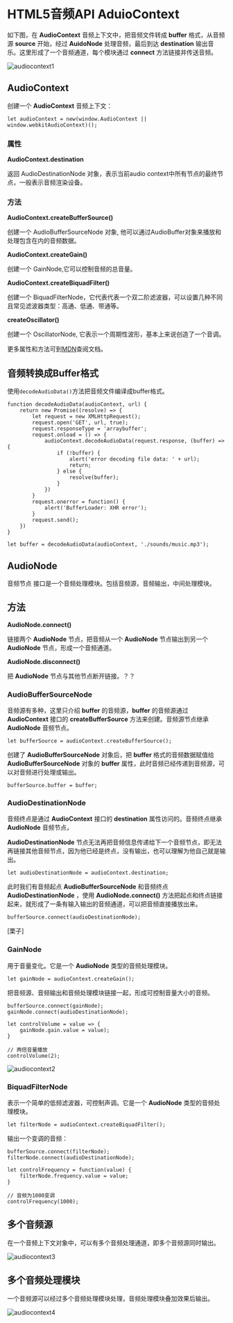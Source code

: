 # HTML5音频API AduioContext

如下图，在 **AudioContext** 音频上下文中，把音频文件转成 **buffer** 格式，从音频源 **source** 开始，经过 **AuidoNode** 处理音频，最后到达 **destination** 输出音乐。这里形成了一个音频通道，每个模块通过 **connect** 方法链接并传送音频。

![audiocontext1](https://user-images.githubusercontent.com/9698086/28865131-6a6633fe-77a1-11e7-8ca1-4a67a994a97e.png)

## AudioContext
创建一个 **AudioContext** 音频上下文：

```
let audioContext = new(window.AudioContext || window.webkitAudioContext)();
```

### 属性

**AudioContext.destination**

返回 AudioDestinationNode 对象，表示当前audio context中所有节点的最终节点，一般表示音频渲染设备。

### 方法

**AudioContext.createBufferSource()**

创建一个 AudioBufferSourceNode 对象, 他可以通过AudioBuffer对象来播放和处理包含在内的音频数据。

**AudioContext.createGain()**

创建一个 GainNode,它可以控制音频的总音量。

**AudioContext.createBiquadFilter()**

创建一个 BiquadFilterNode，它代表代表一个双二阶滤波器，可以设置几种不同且常见滤波器类型：高通、低通、带通等。

**createOscillator()**

创建一个 OscillatorNode, 它表示一个周期性波形，基本上来说创造了一个音调。

更多属性和方法可到[MDN](https://developer.mozilla.org/zh-CN/docs/Web/API/AudioContext)查阅文档。

## 音频转换成Buffer格式

使用`decodeAudioData()`方法把音频文件编译成buffer格式。
```
function decodeAudioData(audioContext, url) {
	return new Promise((resolve) => {
		let request = new XMLHttpRequest();
		request.open('GET', url, true);
		request.responseType = 'arraybuffer';
		request.onload = () => {
			audioContext.decodeAudioData(request.response, (buffer) => {
				if (!buffer) {
					alert('error decoding file data: ' + url);
					return;
				} else {
					resolve(buffer);
				}
			})
		}
		request.onerror = function() {
			alert('BufferLoader: XHR error');
		}
		request.send();
	})
}

let buffer = decodeAudioData(audioContext, './sounds/music.mp3');
```

## AudioNode

音频节点 接口是一个音频处理模块。包括音频源，音频输出，中间处理模块。

## 方法

**AudioNode.connect()**

链接两个 **AudioNode** 节点，把音频从一个 **AudioNode** 节点输出到另一个 **AudioNode** 节点，形成一个音频通道。

**AudioNode.disconnect()**

把 **AudioNode** 节点与其他节点断开链接。？？

### AudioBufferSourceNode

音频源有多种，这里只介绍 **buffer** 的音频源，**buffer** 的音频源通过 **AudioContext** 接口的 **createBufferSource** 方法来创建。音频源节点继承 **AudioNode** 音频节点。

```
let bufferSource = audioContext.createBufferSource();
```

创建了 **AudioBufferSourceNode** 对象后，把 **buffer** 格式的音频数据赋值给  **AudioBufferSourceNode** 对象的 **buffer** 属性，此时音频已经传递到音频源，可以对音频进行处理或输出。

```
bufferSource.buffer = buffer;
```

### AudioDestinationNode

音频终点是通过 **AudioContext** 接口的 **destination** 属性访问的。音频终点继承 **AudioNode** 音频节点， 

**AudioDestinationNode** 节点无法再把音频信息传递给下一个音频节点，即无法再链接其他音频节点，因为他已经是终点，没有输出，也可以理解为他自己就是输出。

```
let audioDestinationNode = audioContext.destination;
```

此时我们有音频起点 **AudioBufferSourceNode** 和音频终点 **AudioDestinationNode** ，使用 **AudioNode.connect()** 方法把起点和终点链接起来，就形成了一条有输入输出的音频通道，可以把音频直接播放出来。 

```
bufferSource.connect(audioDestinationNode);
```

[栗子]

### GainNode

用于音量变化。它是一个 **AudioNode** 类型的音频处理模块。

```
let gainNode = audioContext.createGain();
```

把音频源、音频输出和音频处理模块链接一起，形成可控制音量大小的音频。

```
bufferSource.connect(gainNode);
gainNode.connect(audioDestinationNode);

let controlVolume = value => {
	gainNode.gain.value = value);
}

// 两倍音量播放
controlVolume(2);
```

![audiocontext2](https://user-images.githubusercontent.com/9698086/28865152-79aedac8-77a1-11e7-8412-39c121d2bd2e.png)

### BiquadFilterNode

表示一个简单的低频滤波器，可控制声调。它是一个 **AudioNode** 类型的音频处理模块。

```
let filterNode = audioContext.createBiquadFilter();
```

输出一个变调的音频：
```
bufferSource.connect(filterNode);
filterNode.connect(audioDestinationNode);

let controlFrequency = function(value) {
	filterNode.frequency.value = value;
}

// 音频为1000变调
controlFrequency(1000);
```

## 多个音频源

在一个音频上下文对象中，可以有多个音频处理通道，即多个音频源同时输出。

![audiocontext3](https://user-images.githubusercontent.com/9698086/28865158-7aefae94-77a1-11e7-9130-be47e12ae400.png)

## 多个音频处理模块

一个音频源可以经过多个音频处理模块处理，音频处理模块叠加效果后输出。

![audiocontext4](https://user-images.githubusercontent.com/9698086/28865159-7bfb07d4-77a1-11e7-8b3d-c2c3b0bc49ef.png)